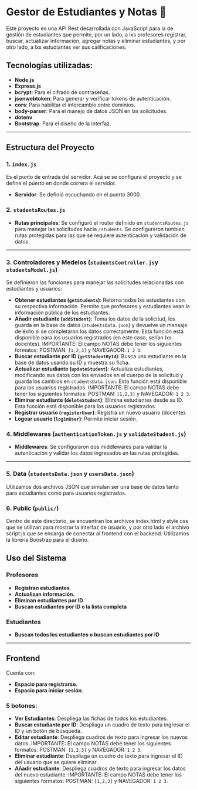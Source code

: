 # Gestor de Estudiantes y Notas 📝

Este proyecto es una API Rest desarrollada con JavaScript para la de gestión de estudiantes que permite, por un lado, a lxs profesores registrar, buscar, actualizar información, agregar notas y eliminar estudiantes, y por otro lado, a lxs estudiantes ver sus calificaciones.

## Tecnologías utilizadas:

- **Node.js**
- **Express.js**
- **bcrypt**: Para el cifrado de contraseñas.
- **jsonwebtoken**: Para generar y verificar tokens de autenticación.
- **cors**: Para habilitar el intercambio entre dominios.
- **body-parser**: Para el manejo de datos JSON en las solicitudes.
- **dotenv**
- **Bootstrap**: Para el diseño de la interfaz.

---


## Estructura del Proyecto

### 1. `index.js`

Es el punto de entrada del servidor. Acá se se configura el proyecto y se define el puerto en donde correra el servidor.
- **Servidor**: Se definió escuchando en el puerto 3000.


### 2. `studentsRoutes.js`
- **Rutas principales**: Se configuró el router definido en `studentsRoutes.js` para manejar las solicitudes hacia `/students`. Se configuraron tambien rutas protegidas para las que se requiere autenticación y validación de datos.

---

### 3. Controladores y Medelos (`studentsController.js`y `studentsModel.js`)

Se definieron las funciones para manejar las solicitudes relacionadas con estudiantes y usuarios:

- **Obtener estudiantes (********`getStudents`********)**: Retorna todxs lxs estudiantes con su respectiva información. Permite que profesores y estudiantes vean la información pública de los estudiantes.
- **Añadir estudiante (********`addStudent`********)**: Toma los datos de la solicitud, los guarda en la base de datos (`studentsData.json`) y devuelve un mensaje de éxito si se completaron los datos correctamente. Esta función está disponible para los usuarios registrados (en este caso, serían lxs docentes). IMPORTANTE: El campo NOTAS debe tener los siguientes formatos: POSTMAN: `[1,2,3]` y NAVEGADOR: `1 2 3`.  
- **Buscar estudiante por ID (********`getStudentById`********)**: Busca unx estudiante en la base de datos usando su ID y muestra su ficha.
- **Actualizar estudiante (********`updateStudent`********)**: Actualiza estudiantes, modificando sus datos con los enviados en el cuerpo de la solicitud y guarda los cambios en `studentsData.json`. Esta función está disponible para los usuarios registrados.
IMPORTANTE: El campo NOTAS debe tener los siguientes formatos: POSTMAN: `[1,2,3]` y NAVEGADOR: `1 2 3`. 
- **Eliminar estudiante (********`deleteStudent`********)**: Elimina estudiantes desde su ID. Esta función está disponible para los usuarios registrados. 
- **Registrar usuario (********`registerUser`********)**: Registra un nuevo usuario (docente).
- **Logear usuario (********`loginUser`********)**: Permite iniciar sesión.


### 4. Middlewares (`authenticationToken.js` y `validateStudent.js`)

- **Middlewares**: Se configuraron dos middlewares para validar la autenticación y validar los datos ingresados en las rutas protegidas.
---

### 5. Data (`studentsData.json` y `usersData.json`)
Utilizamos dos archivos JSON que simulan ser una base de datos tanto para estudiantes como para usuarios registrados.

### 6. Public (`public/`)
Dentro de este directorio, se encuentran los archivos index.html y style.css que se utilizan para mostrar la interfaz de usuario, y por otro lado el archivo script.js que se encarga de conectar al frontend con el backend. Utilizamos la librería Boostrap para el diseño.



## Uso del Sistema

### Profesores

- **Registran estudiantes**.
- **Actualizan información.**
- **Eliminan estudiantes por ID**.
- **Buscan estudiantes por ID o la lista completa**

### Estudiantes

- **Buscan todos los estudiantes o buscan estudiantes por ID**
---

## Frontend

Cuenta con:
- **Espacio para registrarse.**
- **Espacio para iniciar sesión.**

### **5 botones:**
- **Ver Estudiantes**: Despliega las fichas de todos los estudiantes.
- **Buscar estudiante por ID**: Despliaga un cuadro de texto para ingresar el ID y un botón de búsqueda.
- **Editar estudiante**: Despliega cuadros de texto para ingresar los nuevos datos. IMPORTANTE: El campo NOTAS debe tener los siguientes formatos: POSTMAN: `[1,2,3]` y NAVEGADOR: `1 2 3`.
- **Eliminar estudiante**: Despliaga un cuadro de texto para ingresar el ID del usuario que se quiere eliminar.
- **Añadir estudiante**: Despliega cuadros de texto para ingresar los datos del nuevo estudiante. IMPORTANTE: El campo NOTAS debe tener los siguientes formatos: POSTMAN: `[1,2,3]` y NAVEGADOR: `1 2 3`.
